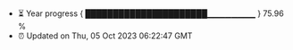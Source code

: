 - ⏳ Year progress { ██████████████████████▁▁▁▁▁▁▁▁ } 75.96 %
- ⏰ Updated on Thu, 05 Oct 2023 06:22:47 GMT

